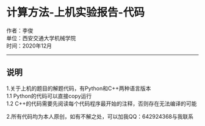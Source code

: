 # 计算方法-上机实验报告-代码
作者：李俊  
单位：西安交通大学机械学院  
时间：2020年12月
***  
##  说明  
1.关于上机的题目的解题代码，有Python和C++两种语言版本  
   1.1 Python的代码可以直接copy运行  
   1.2 C++的代码需要先阅读每个代码程序最开始的注释，否则存在无法编译的可能  
  
2.所有代码均为本人原创，如有不解之处，可以加我QQ：642924368与我联系  

